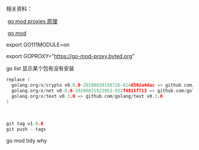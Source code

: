 

相关资料：

​	[go mod proxies 原理](https://roberto.selbach.ca/blog/)

​	[go mod](<https://github.com/gomods/athens>)

export GO111MODULE=on

export GOPROXY="https://go-mod-proxy.byted.org"



go list 显示某个包有没有安装



```go
replace (
  golang.org/x/crypto v0.0.0-20180820150726-614d502a4dac => github.com/golang/crypto v0.0.0-20180820150726-614d502a4dac
  golang.org/x/net v0.0.0-20180821023952-922f4815f713 => github.com/golang/net v0.0.0-20180826012351-8a410e7b638d
  golang.org/x/text v0.3.0 => github.com/golang/text v0.3.0
)
```

​	

```go
git tag v1.0.0
git push --tags
```





go mod tidy why